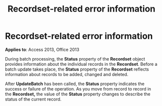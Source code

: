 ﻿---
title: Recordset-related error information
TOCTitle: Recordset-related error information
ms:assetid: 388308c7-e121-bd12-228a-312c897b8c55
ms:mtpsurl: https://msdn.microsoft.com/library/JJ249136(v=office.15)
ms:contentKeyID: 48544222
ms.date: 09/18/2015
mtps_version: v=office.15
---

# Recordset-related error information

**Applies to**: Access 2013, Office 2013

During batch processing, the **Status** property of the **Recordset** object provides information about the individual records in the **Recordset**. Before a batch update takes place, the **Status** property of the **Recordset** reflects information about records to be added, changed and deleted. 

After **UpdateBatch** has been called, the **Status** property indicates the success or failure of the operation. As you move from record to record in the **Recordset,** the value of the **Status** property changes to describe the status of the current record.

